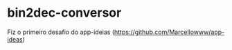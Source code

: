 # bin2dec-conversor
Fiz o primeiro desafio do app-ideias (https://github.com/Marcellowww/app-ideas)
